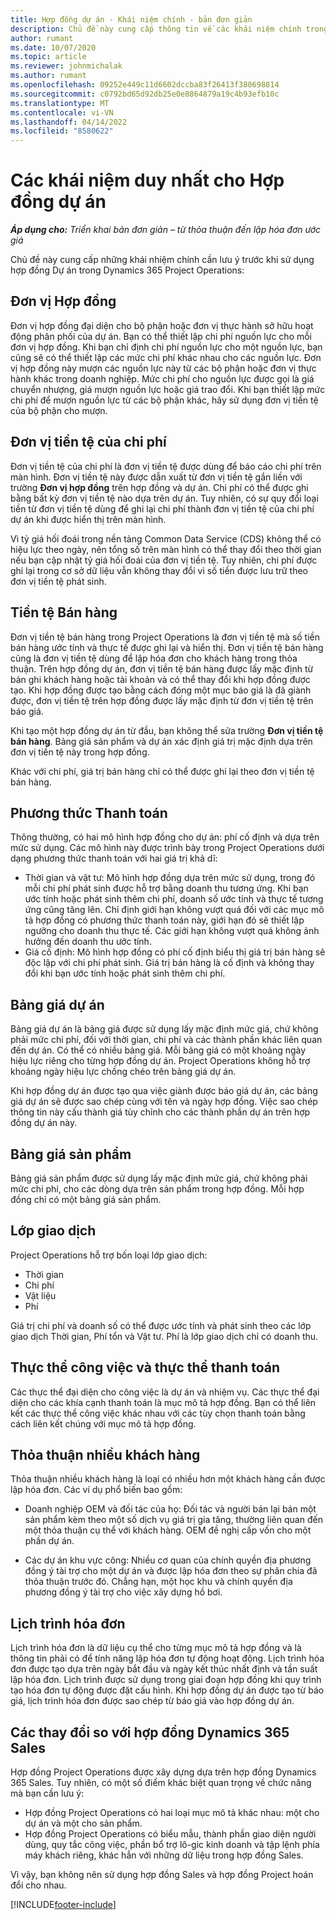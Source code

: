 ```yaml
---
title: Hợp đồng dự án - Khái niệm chính - bản đơn giản
description: Chủ đề này cung cấp thông tin về các khái niệm chính trong hợp đồng dự án.
author: rumant
ms.date: 10/07/2020
ms.topic: article
ms.reviewer: johnmichalak
ms.author: rumant
ms.openlocfilehash: 09252e449c11d6602dccba83f26413f380698814
ms.sourcegitcommit: c0792bd65d92db25e0e8864879a19c4b93efb10c
ms.translationtype: MT
ms.contentlocale: vi-VN
ms.lasthandoff: 04/14/2022
ms.locfileid: "8580622"
---
```

# <a name="concepts-unique-to-project-contracts"></a>Các khái niệm duy nhất cho Hợp đồng dự án

_**Áp dụng cho:** Triển khai bản đơn giản – từ thỏa thuận đến lập hóa đơn ước giá_



Chủ đề này cung cấp những khái nhiệm chính cần lưu ý trước khi sử dụng hợp đồng Dự án trong Dynamics 365 Project Operations:

## <a name="contracting-unit"></a>Đơn vị Hợp đồng

Đơn vị hợp đồng đại diện cho bộ phận hoặc đơn vị thực hành sở hữu hoạt động phân phối của dự án. Bạn có thể thiết lập chi phí nguồn lực cho mỗi đơn vị hợp đồng. Khi bạn chỉ định chi phí nguồn lực cho một nguồn lực, bạn cũng sẽ có thể thiết lập các mức chi phí khác nhau cho các nguồn lực. Đơn vị hợp đồng này mượn các nguồn lực này từ các bộ phận hoặc đơn vị thực hành khác trong doanh nghiệp. Mức chi phí cho nguồn lực được gọi là giá chuyển nhượng, giá mượn nguồn lực hoặc giá trao đổi. Khi bạn thiết lập mức chi phí để mượn nguồn lực từ các bộ phận khác, hãy sử dụng đơn vị tiền tệ của bộ phận cho mượn.

## <a name="cost-currency"></a>Đơn vị tiền tệ của chi phí

Đơn vị tiền tệ của chi phí là đơn vị tiền tệ được dùng để báo cáo chi phí trên màn hình. Đơn vị tiền tệ này được dẫn xuất từ đơn vị tiền tệ gắn liền với trường **Đơn vị hợp đồng** trên hợp đồng và dự án. Chi phí có thể được ghi bằng bất kỳ đơn vị tiền tệ nào dựa trên dự án. Tuy nhiên, có sự quy đổi loại tiền từ đơn vị tiền tệ dùng để ghi lại chi phí thành đơn vị tiền tệ của chi phí dự án khi được hiển thị trên màn hình.

Vì tỷ giá hối đoái trong nền tảng Common Data Service (CDS) không thể có hiệu lực theo ngày, nên tổng số trên màn hình có thể thay đổi theo thời gian nếu bạn cập nhật tỷ giá hối đoái của đơn vị tiền tệ. Tuy nhiên, chi phí được ghi lại trong cơ sở dữ liệu vẫn không thay đổi vì số tiền được lưu trữ theo đơn vị tiền tệ phát sinh.

## <a name="sales-currency"></a>Tiền tệ Bán hàng

Đơn vị tiền tệ bán hàng trong Project Operations là đơn vị tiền tệ mà số tiền bán hàng ước tính và thực tế được ghi lại và hiển thị. Đơn vị tiền tệ bán hàng cũng là đơn vị tiền tệ dùng để lập hóa đơn cho khách hàng trong thỏa thuận. Trên hợp đồng dự án, đơn vị tiền tệ bán hàng được lấy mặc định từ bản ghi khách hàng hoặc tài khoản và có thể thay đổi khi hợp đồng được tạo. Khi hợp đồng được tạo bằng cách đóng một mục báo giá là đã giành được, đơn vị tiền tệ trên hợp đồng được lấy mặc định từ đơn vị tiền tệ trên báo giá.

Khi tạo một hợp đồng dự án từ đầu, bạn không thể sửa trường **Đơn vị tiền tệ bán hàng**. Bảng giá sản phẩm và dự án xác định giá trị mặc định dựa trên đơn vị tiền tệ này trong hợp đồng.

Khác với chi phí, giá trị bán hàng chỉ có thể được ghi lại theo đơn vị tiền tệ bán hàng.

## <a name="billing-method"></a>Phương thức Thanh toán

Thông thường, có hai mô hình hợp đồng cho dự án: phí cố định và dựa trên mức sử dụng. Các mô hình này được trình bày trong Project Operations dưới dạng phương thức thanh toán với hai giá trị khả dĩ:

- Thời gian và vật tư: Mô hình hợp đồng dựa trên mức sử dụng, trong đó mỗi chi phí phát sinh được hỗ trợ bằng doanh thu tương ứng. Khi bạn ước tính hoặc phát sinh thêm chi phí, doanh số ước tính và thực tế tương ứng cũng tăng lên. Chỉ định giới hạn không vượt quá đối với các mục mô tả hợp đồng có phương thức thanh toán này, giới hạn đó sẽ thiết lập ngưỡng cho doanh thu thực tế. Các giới hạn không vượt quá không ảnh hưởng đến doanh thu ước tính.
- Giá cố định: Mô hình hợp đồng có phí cố định biểu thị giá trị bán hàng sẽ độc lập với chi phí phát sinh. Giá trị bán hàng là cố định và không thay đổi khi bạn ước tính hoặc phát sinh thêm chi phí.

## <a name="project-price-lists"></a>Bảng giá dự án

Bảng giá dự án là bảng giá được sử dụng lấy mặc định mức giá, chứ không phải mức chi phí, đối với thời gian, chi phí và các thành phần khác liên quan đến dự án. Có thể có nhiều bảng giá. Mỗi bảng giá có một khoảng ngày hiệu lực riêng cho từng hợp đồng dự án. Project Operations không hỗ trợ khoảng ngày hiệu lực chồng chéo trên bảng giá dự án.

Khi hợp đồng dự án được tạo qua việc giành được báo giá dự án, các bảng giá dự án sẽ được sao chép cùng với tên và ngày hợp đồng. Việc sao chép thông tin này cấu thành giá tùy chỉnh cho các thành phần dự án trên hợp đồng dự án này.

## <a name="product-price-lists"></a>Bảng giá sản phẩm

Bảng giá sản phẩm được sử dụng lấy mặc định mức giá, chứ không phải mức chi phí, cho các dòng dựa trên sản phẩm trong hợp đồng. Mỗi hợp đồng chỉ có một bảng giá sản phẩm.

## <a name="transaction-classes"></a>Lớp giao dịch

Project Operations hỗ trợ bốn loại lớp giao dịch:

- Thời gian
- Chi phí
- Vật liệu
- Phí

Giá trị chi phí và doanh số có thể được ước tính và phát sinh theo các lớp giao dịch Thời gian, Phí tổn và Vật tư. Phí là lớp giao dịch chỉ có doanh thu.

## <a name="work-entities-and-billing-entities"></a>Thực thể công việc và thực thể thanh toán

Các thực thể đại diện cho công việc là dự án và nhiệm vụ. Các thực thể đại diện cho các khía cạnh thanh toán là mục mô tả hợp đồng. Bạn có thể liên kết các thực thể công việc khác nhau với các tùy chọn thanh toán bằng cách liên kết chúng với mục mô tả hợp đồng.

## <a name="multi-customer-deals"></a>Thỏa thuận nhiều khách hàng

Thỏa thuận nhiều khách hàng là loại có nhiều hơn một khách hàng cần được lập hóa đơn. Các ví dụ phổ biến bao gồm:

- Doanh nghiệp OEM và đối tác của họ: Đối tác và người bán lại bán một sản phẩm kèm theo một số dịch vụ giá trị gia tăng, thường liên quan đến một thỏa thuận cụ thể với khách hàng. OEM đề nghị cấp vốn cho một phần dự án. 

- Các dự án khu vực công: Nhiều cơ quan của chính quyền địa phương đồng ý tài trợ cho một dự án và được lập hóa đơn theo sự phân chia đã thỏa thuận trước đó. Chẳng hạn, một học khu và chính quyền địa phương đồng ý tài trợ cho việc xây dựng hồ bơi.

## <a name="invoice-schedules"></a>Lịch trình hóa đơn

Lịch trình hóa đơn là dữ liệu cụ thể cho từng mục mô tả hợp đồng và là thông tin phải có để tính năng lập hóa đơn tự động hoạt động. Lịch trình hóa đơn được tạo dựa trên ngày bắt đầu và ngày kết thúc nhất định và tần suất lập hóa đơn. Lịch trình được sử dụng trong giai đoạn hợp đồng khi quy trình tạo hóa đơn tự động được đặt cấu hình. Khi hợp đồng dự án được tạo từ báo giá, lịch trình hóa đơn được sao chép từ báo giá vào hợp đồng dự án.

## <a name="changes-from-the-dynamics-365-sales-contract"></a>Các thay đổi so với hợp đồng Dynamics 365 Sales

Hợp đồng Project Operations được xây dựng dựa trên hợp đồng Dynamics 365 Sales. Tuy nhiên, có một số điểm khác biệt quan trọng về chức năng mà bạn cần lưu ý:

- Hợp đồng Project Operations có hai loại mục mô tả khác nhau: một cho dự án và một cho sản phẩm.
- Hợp đồng Project Operations có biểu mẫu, thành phần giao diện người dùng, quy tắc công việc, phần bổ trợ lô-gic kinh doanh và tập lệnh phía máy khách riêng, khác hẳn với những dữ liệu trong hợp đồng Sales.

Vì vậy, bạn không nên sử dụng hợp đồng Sales và hợp đồng Project hoán đổi cho nhau.


[!INCLUDE[footer-include](../../includes/footer-banner.md)]
